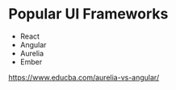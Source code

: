 # Popular UI Frameworks
* React
* Angular
* Aurelia
* Ember


https://www.educba.com/aurelia-vs-angular/
